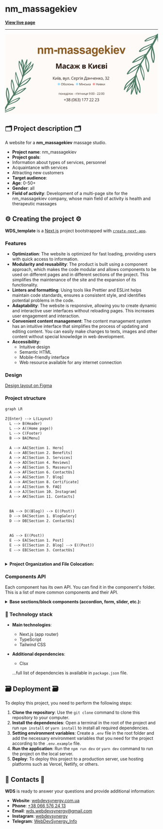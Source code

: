 # nm_massagekiev

**[View live page](https://nm-massagekiev-phi.vercel.app)**

---

![Site image](./public/meta/og-image.jpg)

## 🗂️ Project description 🗂️

A website for a **nm_massagekiev** massage studio.

- **Project name**: nm_massagekiev
- **Project goals**:
- Information about types of services, personnel
- Acquaintance with services
- Attracting new customers
- **Target audience**:
- **Age**: 0-50+
- **Gender**: all
- **Field of activity**: Development of a multi-page site for the nm_massagekiev
  company, whose main field of activity is health and therapeutic massages

## ⚙️ Creating the project ⚙️

**WDS_template** is a [Next.js](https://nextjs.org/) project bootstrapped with
[`create-next-app`](https://github.com/vercel/next.js/tree/canary/packages/create-next-app).

### Features

- **Optimization**: The website is optimized for fast loading, providing users
  with quick access to information.
- **Modularity and reusability**: The product is built using a component
  approach, which makes the code modular and allows components to be used on
  different pages and in different sections of the project. This simplifies the
  maintenance of the site and the expansion of its functionality.
- **Linters and formatting**: Using tools like Prettier and ESLint helps
  maintain code standards, ensures a consistent style, and identifies potential
  problems in the code.
- **Adaptability**: The website is responsive, allowing you to create dynamic
  and interactive user interfaces without reloading pages. This increases user
  engagement and interaction.
- **Convenient content management**: The content management system has an
  intuitive interface that simplifies the process of updating and editing
  content. You can easily make changes to texts, images and other content
  without special knowledge in web development.
- **Accessibility**:
  - Intuitive design
  - Semantic HTML
  - Mobile-friendly interface
  - Web resource available for any internet connection

### Design

[Design layout on Figma](https://www.figma.com/design/MTYF9kXvQJFGAX6SxgrUXY/website---студія-масажу?node-id=166-41&m=dev)

### Project structure

```mermaid
graph LR

Z{Enter} --> L(Layout)
  L --> B(Header)
  L --> A((Home page))
  L --> C(Footer)
  B --> BA[Menu]

  A --> AA[Section 1. Hero]
  A --> AB[Section 2. Benefits]
  A --> AC[Section 3. Services]
  A --> AD[Section 4. Reviews]
  A --> AE[Section 5. Masseurs]
  A --> AF[Section 6. ContactUs]
  A --> AG[Section 7. Blog]
  A --> AH[Section 8. Certificate]
  A --> AI[Section 9. FAQ]
  A --> AJ[Section 10. Instagram]
  A --> AK[Section 11. Contacts]


  BA --> D((Blog)) --> E((Post))
  D --> DA[Section 1. BlogGalery]
  D --> DB[Section 2. ContactUs]


  AG --> E((Post))
  E --> EA[Section 1. Post]
  E --> EC[Section 2. Blog] --> E((Post))
  E --> EB[Section 3. ContactUs]


```

<details>

<summary><b>Project Organization and File Colocation: </b></summary>

<br/>

```

|-- public -> static files
|-- src -> source directory with the main application code
  |-- app -> pages and routing
    |-- / --> routing group for main UI
    |-- (Name_template_page) --> routing group for Name_template_page UI
    |-- (Name_template_page) --> routing group for Name_template_page UI
  |-- components -> folder with reusable components
    |-- base -> base sections/block components (accordion, form, slider, etc.)
    |-- ui -> small reusable components (button, modal, etc.)
      |-- NameComponent -> folders for each component
        |-- NameComponent.tsx -> main component
        |-- NameComponent.module.css -> file for special components styles
        |-- index.ts -> file for re-export
        |-- types.ts -> file for special components types (props)
  |-- layout -> components that are used as a main template (header, footer)
  |-- sections -> folder with section components
  |-- data -> static data for the project (json)
  |-- types -> folder with reusable type definitions
  |-- utils -> additional reusable functions

```

</details>

### Components API

Each component has its own API. You can find it in the component's folder. This
is a list of more common components and their API.

<details>

<summary><b>Base sections/block components (accordion, form, slider, etc.): </b></summary>

<br/>

- #### GoogleMaps

A GoogleMaps component designed to display a Google map with user interaction.
It has two main functions: Map display: The component uses GoogleMap and
LoadScript from the @react-google-maps/api library to display a Google map. It
takes width and height as parameters and sets their size according to the
container. Displaying information windows: The component uses Marker and
InfoWindow to display markers on the map and corresponding information windows
when clicking on the marker. It also uses a GoogleMapInfoCard for the content of
the info window.

| Prop     | Default | Description                                     |
| -------- | ------- | ----------------------------------------------- |
| `width`  | -       | required, `number`, sets the width size in px.  |
| `height` | ''      | required, `number`, sets the height size in px. |

- #### SanityBlockImage

This component is designed to configure the rendering of images that come from
sanity in the form of a block type object. Accepts an image object

| Prop    | Default | Description     |
| ------- | ------- | --------------- | ---------------------------------------------------------------- |
| `value` | -       | required, `any` | `any[]`, an image object that comes from sanity with block type. |

- #### BlogArticle

The component is designed for rendering content that comes from sanity in the
form of an array of objects with the block collection type. Receives in props
post whose value is the object received from sanity

| Prop   | Default | Description     |
| ------ | ------- | --------------- | ---------------------------------------------------------- |
| `post` | -       | required, `any` | `any[]`, an object that comes from sanity with block type. |

- #### Logo

| Prop        | Default | Description                                                                         |
| ----------- | ------- | ----------------------------------------------------------------------------------- |
| `variant`   | -       | required, choose the color you'd need :'brown' or 'green'                           |
| `className` | ''      | optional, `string`, adds custom css class for link container which wrapped the icon |

- #### SocialItem

| Prop        | Default | Description                                                                   |
| ----------- | ------- | ----------------------------------------------------------------------------- |
| `href`      | -       | required, `string`, adds path to socials                                      |
| `ariaLabel` | -       | required, `string`, adds attribute aria-label                                 |
| `name`      | -       | required, choose the name you'd need: 'facebook' or 'instagram' or 'telegram' |
|             |         | or 'viber'                                                                    |

- #### SocialLinks

| Prop        | Default | Description                                                              |
| ----------- | ------- | ------------------------------------------------------------------------ |
| `isHeader`  | -       | optional, `boolean`, true - if social links in header, false - in footer |
| `className` | ''      | optional, `string`, adds custom css class                                |

- #### ButtonLink

A component implements interfaces for tags `a`,`button` and `Link` from
'next/link' by set up customized attribute tag. This allows you to use all
native props for these tags. Also, the component accepts additional props:
`className` for additional styling the compoonent and `styleType` to use
predefined styles. In the case of the `a` tag has predefined props
target="\_blank" rel="noopener noreferrer". In the case of `link` tag don't
forget to set the `href` prop. In the case of `styleType: unstyled` you can
customize all styles through the prop `className`.

Style's preset include sizes and colors from main page hero section: `primary`
used green colors and `secondary` - orange colors.

| Prop        | Default     | Description                                                          |
| ----------- | ----------- | -------------------------------------------------------------------- |
| `tag`       | `button`    | `a`, `button` or `link` set the tag you need                         |
| `styleType` | `primary`   | set the type of styling, can be `primary`, `secondary` or `unstyled` |
| `className` | `undefined` | `string`, allows you to override common styles                       |

- #### MainLink

| Prop       | Default | Description                                                       |
| ---------- | ------- | ----------------------------------------------------------------- |
| `path`     | ''      | required, `string`, path for link                                 |
| `label`    | ''      | required, `string`, name for link                                 |
| `tel`      | -       | optional, `boolean`, needed if a link to a phone number           |
| `isHeader` | -       | optional, `boolean`, needed if a link to a phone number in header |
| `onClose`  | -       | optional, click handler for close modal window                    |

- #### SectionTitle

| Prop         | Default | Description                                                  |
| ------------ | ------- | ------------------------------------------------------------ |
| `children`   | -       | required, `ReactNode`.                                       |
| `isCentered` | `false` | optional, `boolean`, adds css property `text-align: center`. |
| `className`  | ''      | optional, `string`, adds custom css class.                   |

- #### InstagramCard

A component that receives a data object from sanity that contains all the
information about the image. Creates a cdn link to the image and renders it

| Prop    | Default | Description                                                                                                |
| ------- | ------- | ---------------------------------------------------------------------------------------------------------- |
| `image` | -       | required, `Image` from sanity type. A sanity data object that contains all the information about the image |

- ### SanityImage

An image component, like a wrapper for `Image` з `"next/image"`. It is used to
retrieve an image from CMS `Sanity`. Contains props: `src`, `alt` value comes
from the space `image.`, `placeholder` static value from `image.blur`
`blurDataURL` value comes from prop `image.lqip`. Pass rest props as for the tag
`image` if you need

| Prop          | Default     | Description                                                                        |
| ------------- | ----------- | ---------------------------------------------------------------------------------- |
| `image `      | `undefined` | required, object, that contains fields `src`, `alt`, `lquip`.                      |
| `imageProps ` | `undefined` | optional, additional image props except `src`, `alt`, `placeholder`, `blurDataURL` |

- #### ReviewCard

A component that receives two data props from sanity that contains the text of
the review and the name of the author.

| Prop     | Default                          | Description                                              |
| -------- | -------------------------------- | -------------------------------------------------------- |
| `review` | `Sorry, the review did not load` | required, `string`, feedback text                        |
| `author` | `Author`                         | required, `string`, the name of the author of the review |

- #### GoogleMapStatus

A component that receives two data props from parent google component that
contains `config` with object of string props `type` - status loading or error,
`msg` - text content in popup clock over the map image, `linkLabel` and
`locationLink` - label and path for external link, `mapImageAlt` - alt for
offline map image. Conditionally renders if the google map was not loaded.

| Prop             | Default | Description                                                                        |
| ---------------- | ------- | ---------------------------------------------------------------------------------- |
| `config`         | ``      | required, object of string props `type, msg, locationLink, mapImageAlt, linkLabel` |
| `containerStyle` | ``      | required, object of string props `width. height`, additional container styles      |

- #### Spinner

A component created using the react-spinner library that displays the loading
state. \*The "use client" directive must be specified

| Prop          | Default | Description                          |
| ------------- | ------- | ------------------------------------ |
| `visible`     | `true`  | specifies whether to show the loader |
| `width`       | `20`    | size of the loader                   |
| `color`       | `grey`  | the color of the component           |
| `strokeWidth` | `5`     | thickness of component lines         |

- #### ContactCard

The component that renders the contact information card receives data from
static data

- #### Modal

The component which expect `buttonLabel` - text button's content, `buttonStyle`
as `styleType` to use predefined styles for ButtonLink component,
`buttonStyles` - additional css class you'd need for button `children` -content
for modal. The component has predefined padding style and close button.

| Prop           | Default   | Description                                                                                                                   |
| -------------- | --------- | ----------------------------------------------------------------------------------------------------------------------------- |
| `children`     | -         | required, `ReactNode`, which will be content for modal window                                                                 |
| `buttonLabel`  | `false`   | required, text button's content                                                                                               |
| `buttonStyle`  | -         | required, as `styleType` to use predefined styles for ButtonLink component as primary -green, secondary, - brown and unstyled |
| `buttonStyles` | `opacity` | optional, additional css class you'd need                                                                                     |

- #### ModalCard

The component which expect `onClose`:implements close modal window by mouse
click on backdrop or by press `ESC` button, `isOpen` - state to show/hide modal,
`children` -content for modal.

| Prop            | Default   | Description                                                                            |
| --------------- | --------- | -------------------------------------------------------------------------------------- |
| `children`      | -         | required, `ReactNode`, which will be content for modal window                          |
| `isOpen`        | `false`   | required, `boolean`, changes state to show/close the window.                           |
| `onClose`       | -         | required, click handler for close modal window                                         |
| `animation`     | `opacity` | optional, select the animationType to apply the modal window:'opacity' or 'translateX' |
| `modalStyle`    | ''        | optional, `string`, additional css class you'd need                                    |
| `backdropStyle` | ''        | optional, `string`, additional css class you'd need                                    |

- #### MasseurCard

The component that expects `masseur` - data about the masseur and renders the
masseur's card and throws data about certificates, if any, into the
CertificateCard component

| Prop      | Default | Description                                       |
| --------- | ------- | ------------------------------------------------- |
| `masseur` | -       | required, `Object`, massage therapist data object |

- #### CertificateCard

A component that accepts data about the image of the certificate and renders it

| Prop    | Default | Description                                                                                                |
| ------- | ------- | ---------------------------------------------------------------------------------------------------------- |
| `props` | -       | required, `Image` from sanity type. A sanity data object that contains all the information about the image |

- #### BlogCard

A component that accepts data about the post of the certificate and renders it

| Prop          | Default | Description                                                                                                |
| ------------- | ------- | ---------------------------------------------------------------------------------------------------------- |
| `image`       | -       | required, `Image` from sanity type. A sanity data object that contains all the information about the image |
| `title`       | -       | required, `String` is the title of the post                                                                |
| `description` | -       | required, `String` post description                                                                        |
| `slug`        | -       | required, `Object` from sanity type. A data object containing a slug                                       |

- #### FormField

This is a styled input component with an accompanying label and FormError.If
input has `required` prop required presetted additional styling for label.
Additional you can set rest of the tag `input` props such as `className`,
`placeholder`,

| Prop       | Default     | Description                                                                       |
| ---------- | ----------- | --------------------------------------------------------------------------------- |
| `name`     | `undefined` | required, `string`, input name                                                    |
| `register` | `undefined` | required, `func` register onChange, onBlur, name, validation from React Hook Form |
| `errors`   | `undefined` | required, errors `object` from React Hook Form.                                   |
| `label`    | `undefined` | required, `string`, label value                                                   |
| `type`     | `text`      | optional, `string`, input type                                                    |

- #### FormFieldPattern

This is a styled textarea component with an accompanying label and FormError the
formatt numeric input according pattern. If input has `required` prop required
presetted additional styling for label. Additional you can set rest of the tag
`input` props such as `className`, `placeholder`,

| Prop      | Default     | Description                                                                                 |
| --------- | ----------- | ------------------------------------------------------------------------------------------- |
| `label`   | `undefined` | required, `string`, label value                                                             |
| `name`    | `undefined` | required, `string`, textarea name                                                           |
| `control` | `undefined` | required, `object` object contains methods for registering components into React Hook Form. |
| `errors`  | `undefined` | required, errors `object` from React Hook Form.                                             |

- #### FormListbox

This is a styled Listbox component (using Listbox @headless library) with an
accompanying label and FormError. Rendered as `button` + open/hide list `ul`

| Prop          | Default     | Description                                                                                 |
| ------------- | ----------- | ------------------------------------------------------------------------------------------- |
| `label`       | `undefined` | required, `string`, label value                                                             |
| `placeholder` | `undefined` | required, `string`, label for button                                                        |
| `name`        | `undefined` | required, `string`, form's element name                                                     |
| `variants`    | `undefined` | required, `string's array`, options to choose                                               |
| `control`     | `undefined` | required, `object` object contains methods for registering components into React Hook Form. |
| `errors`      | `undefined` | required, errors `object` from React Hook Form.                                             |
| `required`    | `undefined` | required, `boolean` sets the label as required or optional.                                 |
| `className`   | `""`        | optional, `string`, allows you to override common styles                                    |

- #### FormTextArea

This is a styled textarea component with an accompanying label and FormError.If
textarea has `required` prop required presetted additional styling for label.
Additional you can set rest of the tag `textarea` props such as `className`,
`placeholder`,

| Prop      | Default     | Description                                                                                 |
| --------- | ----------- | ------------------------------------------------------------------------------------------- |
| `label`   | `undefined` | required, `string`, label value                                                             |
| `name`    | `undefined` | required, `string`, textarea name                                                           |
| `control` | `undefined` | required, `object` object contains methods for registering components into React Hook Form. |
| `errors`  | `undefined` | required, errors `object` from React Hook Form.                                             |

- #### FormError

This is a styled Error component for form's elements .

| Prop     | Default     | Description                                     |
| -------- | ----------- | ----------------------------------------------- |
| `name`   | `undefined` | required, `string`, input value name            |
| `errors` | `undefined` | required, errors `object` from React Hook Form. |

- #### FormPopup

This popup component rendered using Modal component.

| Prop        | Default | Description                                                              |
| ----------- | ------- | ------------------------------------------------------------------------ |
| `isOpen`    | `false` | required, `boolean`, changes state to show/close the popup.              |
| `isSuccess` | `false` | required, `boolean`, show styled Success or Error component with message |
| `onClose`   | -       | required, click handler for close popup window                           |

- #### Slider

| Prop             | Default     | Description                                                                                                            |
| ---------------- | ----------- | ---------------------------------------------------------------------------------------------------------------------- |
| `slideComponent` | -           | required, `React.FC<any>`, It`s the component that will be rendered as side.                                           |
| `slidesData`     | -           | required, `Record<string, any>[]`, It is a array with slide`s objects                                                  |
| `section`        | -           | required, `reviews`, `masseurs`, `blog`, `instagram`,`certificates`, name of the section where slider will be rendered |
| `wrapClassName`  | `undefined` | optional, `string`, adds custom css class to the Swiper component.                                                     |
| `slideClassName` | `undefined` | optional, `string`, adds custom css class to the SlideComponent component.                                             |

- #### ArrowSlider

| Prop            | Default     | Description                                                                                                                     |
| --------------- | ----------- | ------------------------------------------------------------------------------------------------------------------------------- |
| `section`       | -           | required, `reviews`, `masseurs`, `blog`, `instagram`,`certificates`, name of the section where sliderControls will be rendered. |
| `wrapClassName` | `undefined` | optional, `Record<string, any>[]`, adds custom css class on the div that wraps control buttons.                                 |

- #### GoogleRatingCard

| Prop            | Default     | Description                                                                                     |
| --------------- | ----------- | ----------------------------------------------------------------------------------------------- |
| `text`          | -           | required, `string`, description text                                                            |
| `wrapClassName` | `undefined` | optional, `Record<string, any>[]`, adds custom css class on the div that wraps control buttons. |

- #### HeroReview

| Prop            | Default     | Description                                                                                     |
| --------------- | ----------- | ----------------------------------------------------------------------------------------------- |
| `review`        | -           | required, `Object`, an object with text data about the review and the path to the image.        |
| `wrapClassName` | `undefined` | optional, `Record<string, any>[]`, adds custom css class on the div that wraps control buttons. |

- #### Gallery

Blog page component. Takes an array of posts and renders them

| Prop    | Default | Description                                              |
| ------- | ------- | -------------------------------------------------------- |
| `posts` | -       | required, `Array`, array of objects with data for posts. |

- #### GalleryPagination

Blog page component. Gets data about the number of pages and the current page
and renders the post page control buttons according to their number and number

| Prop         | Default | Description                                 |
| ------------ | ------- | ------------------------------------------- |
| `page`       | -       | required, `number`, current page number.    |
| `totalPages` | -       | required, `number`, the total of all pages. |

- #### PaginationNumberItem

A pagination component that renders a pagination element that displays the page
number

| Prop       | Default | Description                                                                 |
| ---------- | ------- | --------------------------------------------------------------------------- |
| `children` | -       | required, `ReactNode`, which will be content for pagination element control |
| `href`     | -       | required, `string`, a link to the page with the corresponding number.       |
| `current`  | -       | `boolean`, sets the styles of the current page element if true.             |

- #### PaginationArrowItem

A pagination component that renders a pagination element that displays a button
to scroll forward or back

| Prop         | Default | Description                                                                                                         |
| ------------ | ------- | ------------------------------------------------------------------------------------------------------------------- |
| `page`       | -       | required, `number`, current page number.                                                                            |
| `totalPages` | -       | required, `number`, the total of all pages.                                                                         |
| `type`       | -       | `prev`,`next` a type that changes styles and logic according to whether pages should be turned forward or backward. |

- #### VideoPlayer

The VideoPlayer component is designed to play an introductory video within the
certificate section of a webpage or application. This component utilizes a
responsive video player to deliver a seamless and engaging viewing experience.

| Prop  | Default | Description                                     |
| ----- | ------- | ----------------------------------------------- |
| `url` | -       | required, `string`, the absolute path to video. |

- #### Accordion

| Prop       | Default | Description                                                          |
| ---------- | ------- | -------------------------------------------------------------------- |
| `children` | -       | required, `ReactNode`, which will be content for accordion component |
| `type`     | -       | required, choose the type you'd need: 'faq' or 'services'            |

- #### AccordionServiceItem

| Prop   | Default | Description                                                 |
| ------ | ------- | ----------------------------------------------------------- |
| `data` | -       | required, `Array`, array of objects with data for services. |

- #### AccordionFAQItem

| Prop   | Default | Description                                                              |
| ------ | ------- | ------------------------------------------------------------------------ |
| `data` | -       | required, `Array`, array of objects with data for questions and answers. |

</details>

### 🚧 Technology stack

- **Main technologies**:

  - Next.js (app router)
  - TypeScript
  - Tailwind CSS

- **Additional dependencies**:

  - Clsx

  ...full list of dependencies is available in `package.json` file.

## 🗃️ Deployment 🗃️

To deploy this project, you need to perform the following steps:

1. **Clone the repository**: Use the `git clone` command to clone this
   repository to your computer.
2. **Install the dependencies**: Open a terminal in the root of the project and
   run `npm install` or `yarn install` to install all required dependencies.
3. **Setting environment variables**: Create a `.env` file in the root folder
   and add the necessary environment variables that you need for the project
   according to the `.env.example` file.
4. **Run the application**: Run the `npm run dev` or `yarn dev` command to run
   the project on the local server.
5. **Deploy**: To deploy this project to a production server, use hosting
   platforms such as Vercel, Netlify, or others.

## 📱 Contacts 📱

**WDS** is ready to answer your questions and provide additional information:

- **Website**: [webdevsynergy.com.ua](https://www.webdevsynergy.com.ua)
- **Phone**: <a href="tel:+380665762413">+38 066 576 24 13</a>
- **Email**: [wds.webdevsynergy@gmail.com](mailto:wds.webdevsynergy@gmail.com)
- **Instagram**: [webdevsynergy](https://www.instagram.com/webdevsynergy/)
- **Telegram**: [WebDevSynergy_Info](https://t.me/WebDevSynergy_Info)
